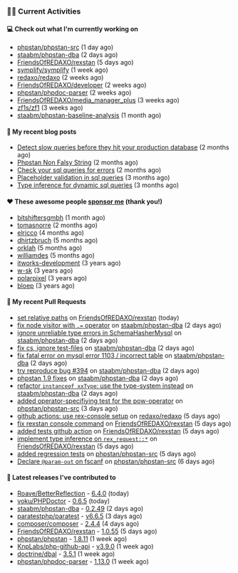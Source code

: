 ### 👨‍💻 Current Activities


#### 💻 Check out what I'm currently working on

- [phpstan/phpstan-src](https://github.com/phpstan/phpstan-src) (1 day ago)
- [staabm/phpstan-dba](https://github.com/staabm/phpstan-dba) (2 days ago)
- [FriendsOfREDAXO/rexstan](https://github.com/FriendsOfREDAXO/rexstan) (5 days ago)
- [symplify/symplify](https://github.com/symplify/symplify) (1 week ago)
- [redaxo/redaxo](https://github.com/redaxo/redaxo) (2 weeks ago)
- [FriendsOfREDAXO/developer](https://github.com/FriendsOfREDAXO/developer) (2 weeks ago)
- [phpstan/phpdoc-parser](https://github.com/phpstan/phpdoc-parser) (2 weeks ago)
- [FriendsOfREDAXO/media_manager_plus](https://github.com/FriendsOfREDAXO/media_manager_plus) (3 weeks ago)
- [zf1s/zf1](https://github.com/zf1s/zf1) (3 weeks ago)
- [staabm/phpstan-baseline-analysis](https://github.com/staabm/phpstan-baseline-analysis) (1 month ago)


#### 📜 My recent blog posts

- [Detect slow queries before they hit your production database](https://staabm.github.io/2022/08/16/phpstan-dba-query-plan-analysis.html) (2 months ago)
- [Phpstan Non Falsy String](https://staabm.github.io/2022/08/11/phpstan-non-falsy-string.html) (2 months ago)
- [Check your sql queries for errors](https://staabm.github.io/2022/08/05/phpstan-dba-syntax-error-detection.html) (2 months ago)
- [Placeholder validation in sql queries](https://staabm.github.io/2022/07/30/phpstan-dba-placeholder-validation.html) (3 months ago)
- [Type inference for dynamic sql queries](https://staabm.github.io/2022/07/23/phpstan-dba-inference-placeholder.html) (3 months ago)


#### ❤️ These awesome people [sponsor me](https://github.com/sponsors/staabm) (thank you!)

- [bitshiftersgmbh](https://github.com/bitshiftersgmbh) (1 month ago)
- [tomasnorre](https://github.com/tomasnorre) (2 months ago)
- [elricco](https://github.com/elricco) (4 months ago)
- [dhirtzbruch](https://github.com/dhirtzbruch) (5 months ago)
- [orklah](https://github.com/orklah) (5 months ago)
- [williamdes](https://github.com/williamdes) (5 months ago)
- [itworks-development](https://github.com/itworks-development) (3 years ago)
- [w-sk](https://github.com/w-sk) (3 years ago)
- [polarpixel](https://github.com/polarpixel) (3 years ago)
- [bloep](https://github.com/bloep) (3 years ago)


#### 🔨 My recent Pull Requests

- [set relative paths](https://github.com/FriendsOfREDAXO/rexstan/pull/202) on [FriendsOfREDAXO/rexstan](https://github.com/FriendsOfREDAXO/rexstan) (today)
- [fix node visitor with `.=` operator](https://github.com/staabm/phpstan-dba/pull/450) on [staabm/phpstan-dba](https://github.com/staabm/phpstan-dba) (2 days ago)
- [ignore unreliable type errors in SchemaHasherMysql](https://github.com/staabm/phpstan-dba/pull/449) on [staabm/phpstan-dba](https://github.com/staabm/phpstan-dba) (2 days ago)
- [fix cs, ignore test-files](https://github.com/staabm/phpstan-dba/pull/448) on [staabm/phpstan-dba](https://github.com/staabm/phpstan-dba) (2 days ago)
- [fix fatal error on mysql error 1103 / incorrect table](https://github.com/staabm/phpstan-dba/pull/447) on [staabm/phpstan-dba](https://github.com/staabm/phpstan-dba) (2 days ago)
- [try reproduce bug #394](https://github.com/staabm/phpstan-dba/pull/446) on [staabm/phpstan-dba](https://github.com/staabm/phpstan-dba) (2 days ago)
- [phpstan 1.9 fixes](https://github.com/staabm/phpstan-dba/pull/445) on [staabm/phpstan-dba](https://github.com/staabm/phpstan-dba) (2 days ago)
- [refactor `instanceof xxType`: use the type-system instead](https://github.com/staabm/phpstan-dba/pull/444) on [staabm/phpstan-dba](https://github.com/staabm/phpstan-dba) (2 days ago)
- [added operator-specifiying test for the pow-operator](https://github.com/phpstan/phpstan-src/pull/1933) on [phpstan/phpstan-src](https://github.com/phpstan/phpstan-src) (3 days ago)
- [github actions: use rex-console setup](https://github.com/redaxo/redaxo/pull/5391) on [redaxo/redaxo](https://github.com/redaxo/redaxo) (5 days ago)
- [fix rexstan console command](https://github.com/FriendsOfREDAXO/rexstan/pull/196) on [FriendsOfREDAXO/rexstan](https://github.com/FriendsOfREDAXO/rexstan) (5 days ago)
- [added tests github action](https://github.com/FriendsOfREDAXO/rexstan/pull/195) on [FriendsOfREDAXO/rexstan](https://github.com/FriendsOfREDAXO/rexstan) (5 days ago)
- [implement type inference on `rex_request::*`](https://github.com/FriendsOfREDAXO/rexstan/pull/193) on [FriendsOfREDAXO/rexstan](https://github.com/FriendsOfREDAXO/rexstan) (5 days ago)
- [added regression tests](https://github.com/phpstan/phpstan-src/pull/1921) on [phpstan/phpstan-src](https://github.com/phpstan/phpstan-src) (5 days ago)
- [Declare `@param-out` on fscanf](https://github.com/phpstan/phpstan-src/pull/1918) on [phpstan/phpstan-src](https://github.com/phpstan/phpstan-src) (6 days ago)


#### 🔭 Latest releases I've contributed to

- [Roave/BetterReflection](https://github.com/Roave/BetterReflection) - [6.4.0](https://github.com/Roave/BetterReflection/releases/tag/6.4.0) (today)
- [voku/PHPDoctor](https://github.com/voku/PHPDoctor) - [0.6.5](https://github.com/voku/PHPDoctor/releases/tag/0.6.5) (today)
- [staabm/phpstan-dba](https://github.com/staabm/phpstan-dba) - [0.2.49](https://github.com/staabm/phpstan-dba/releases/tag/0.2.49) (2 days ago)
- [paratestphp/paratest](https://github.com/paratestphp/paratest) - [v6.6.5](https://github.com/paratestphp/paratest/releases/tag/v6.6.5) (3 days ago)
- [composer/composer](https://github.com/composer/composer) - [2.4.4](https://github.com/composer/composer/releases/tag/2.4.4) (4 days ago)
- [FriendsOfREDAXO/rexstan](https://github.com/FriendsOfREDAXO/rexstan) - [1.0.55](https://github.com/FriendsOfREDAXO/rexstan/releases/tag/1.0.55) (5 days ago)
- [phpstan/phpstan](https://github.com/phpstan/phpstan) - [1.8.11](https://github.com/phpstan/phpstan/releases/tag/1.8.11) (1 week ago)
- [KnpLabs/php-github-api](https://github.com/KnpLabs/php-github-api) - [v3.9.0](https://github.com/KnpLabs/php-github-api/releases/tag/v3.9.0) (1 week ago)
- [doctrine/dbal](https://github.com/doctrine/dbal) - [3.5.1](https://github.com/doctrine/dbal/releases/tag/3.5.1) (1 week ago)
- [phpstan/phpdoc-parser](https://github.com/phpstan/phpdoc-parser) - [1.13.0](https://github.com/phpstan/phpdoc-parser/releases/tag/1.13.0) (1 week ago)
